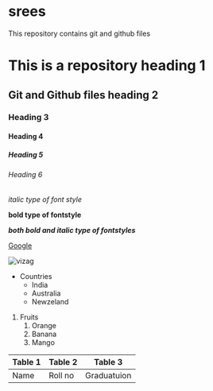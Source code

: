 # srees
This repository contains git and github files

# This is a repository heading 1
## Git and Github files heading 2
### Heading 3
#### Heading 4
##### Heading 5
###### Heading 6

*italic type of font style*

**bold type of fontstyle**

***both bold and italic type of fontstyles***

[Google](https://www.google.com/)

![vizag](https://assets.thehansindia.com/h-upload/2021/03/23/1053521-charminar.webp)

* Countries
  * India
  * Australia
  * Newzeland
1. Fruits
   1. Orange
   2. Banana
   3. Mango
 
Table 1 | Table 2| Table 3
--------|--------|--------
Name|Roll no|Graduatuion
